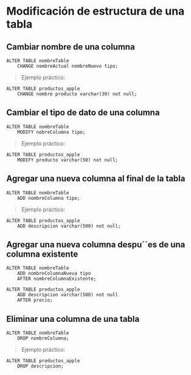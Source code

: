 # Modificación de estructura de una tabla

## Cambiar nombre de una columna

    ALTER TABLE nombreTable  
        CHANGE nombreActual nombreNuevo tipo;  

> Ejemplo práctico: 

    ALTER TABLE productos_apple  
        CHANGE nombre producto varchar(30) not null;


## Cambiar el tipo de dato de una columna

    ALTER TABLE nombreTable  
        MODIFY nobreColumna tipo;  

> Ejemplo práctico:

    ALTER TABLE productos_apple  
        MODIFY producto varchar(50) not null;


## Agregar una nueva columna al final de la tabla

    ALTER TABLE nombreTable  
        ADD nombreColumna tipo;  

> Ejemplo práctico:

    ALTER TABLE productos_apple  
        ADD descripcion varchar(500) not null;

## Agregar una nueva columna despu´´es de una columna existente 

    ALTER TABLE nombreTable  
        ADD nombreColumnaNueva tipo  
        AFTER nombreColumnaExistente;

    ALTER TABLE productos_apple  
        ADD descripcion varchar(500) not null  
        AFTER precio;

## Eliminar una columna de una tabla

    ALTER TABLE nombreTable   
        DROP nombreColumna; 

> Ejemplo práctico:

    ALTER TABLE productos_apple  
        DROP descripcion;

